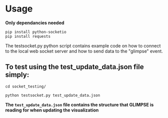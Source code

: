 # Usage

**Only dependancies needed**

```
pip install python-socketio
pip install requests
```

The testsocket.py python script contains example code on how to connect to the local web socket server
and how to send data to the "glimpse" event.

## To test using the test_update_data.json file simply:

```
cd socket_testing/

python testsocket.py test_update_data.json
```

**The `test_update_data.json` file contains the structure that GLIMPSE is reading for when updating the visualization**
